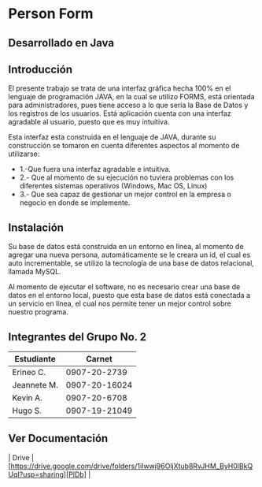 # Person Form
## Desarrollado en Java 

## Introducción

El presente trabajo se trata de una interfaz gráfica hecha 100%
en el lenguaje de programación JAVA, en la cual se utilizo FORMS, 
está orientada para administradores, pues tiene acceso a lo que sería 
la Base de Datos y los registros de los usuarios.  Está aplicación cuenta
con una interfaz agradable al usuario, puesto que es muy intuitiva.  

Esta interfaz esta construida en el lenguaje de JAVA, durante su construcción
se tomaron en cuenta diferentes aspectos al momento de utilizarse: 

- 1.-Que fuera una interfaz agradable e intuitiva.
- 2.- Que al momento de su ejecución no tuviera problemas con los diferentes sistemas operativos (Windows, Mac  OS, Linux) 
- 3.- Que sea capaz de gestionar un mejor control en la empresa o negocio en donde se implemente. 

## Instalación 

Su base de datos está construida en un entorno en línea, al momento de agregar
una nueva persona, automáticamente se le creara un id, el cual es auto incrementable, 
se utilizo la tecnología de una base de datos relacional, llamada MySQL. 

Al momento de ejecutar el software, no es necesario crear una base de datos en el entorno local,
puesto que esta base de datos está conectada a un servicio en línea, el cual nos permite tener un mejor control sobre nuestro programa. 

## Integrantes del Grupo No. 2 

| Estudiante |     Carnet    |
| ---------- | ------------- |
| Erineo C.  | 0907-20-2739  |
| Jeannete M.| 0907-20-16024 |
| Kevin A.   | 0907-20-6708  |
| Hugo S.    | 0907-19-21049 |


## Ver Documentación 
| Drive  | [https://drive.google.com/drive/folders/1iIwwj96OljXtub8RvJHM_ByH0lBkQUqI?usp=sharing][PlDb] |
